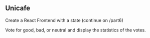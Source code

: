 ## Unicafe

Create a React Frontend with a state (continue on /part6)

Vote for good, bad, or neutral and display the statistics of the votes.